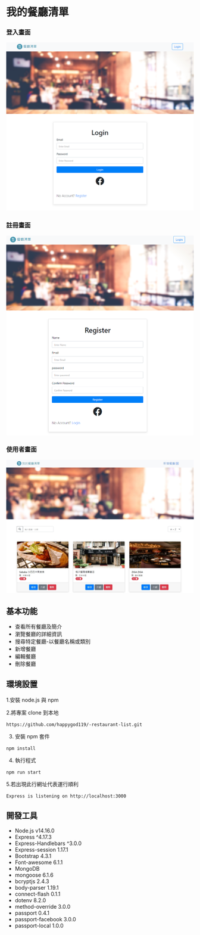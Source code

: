 # 我的餐廳清單

### 登入畫面

![登入畫面](./public/image/登入頁.png)

### 註冊畫面

![註冊畫面](./public/image/註冊頁.png)

### 使用者畫面

![我的餐廳清單](./public/image/new.jpg)

## 基本功能

- 查看所有餐廳及簡介
- 瀏覽餐廳的詳細資訊
- 搜尋特定餐廳-以餐廳名稱或類別
- 新增餐廳
- 編輯餐廳
- 刪除餐廳

## 環境設置

1.安裝 node.js 與 npm

2.將專案 clone 到本地

```
https://github.com/happygod119/-restaurant-list.git
```

3. 安裝 npm 套件

```
npm install
```

4. 執行程式

```
npm run start
```

5.若出現此行網址代表運行順利

```
Express is listening on http://localhost:3000
```

## 開發工具

- Node.js v14.16.0
- Express ^4.17.3
- Express-Handlebars ^3.0.0
- Express-session 1.17.1
- Bootstrap 4.3.1
- Font-awesome 6.1.1
- MongoDB
- mongoose 6.1.6
- bcryptjs 2.4.3
- body-parser 1.19.1
- connect-flash 0.1.1
- dotenv 8.2.0
- method-override 3.0.0
- passport 0.4.1
- passport-facebook 3.0.0
- passport-local 1.0.0
